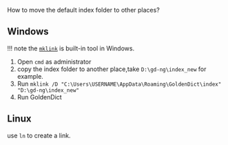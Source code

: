 How to move the default index folder to other places?


## Windows

!!! note
    the [`mklink`](https://learn.microsoft.com/en-us/windows-server/administration/windows-commands/mklink#related-links) is built-in tool in Windows.


1. Open `cmd` as administrator
2. copy the index folder to another place,take `D:\gd-ng\index_new` for example.
3. Run `mklink /D "C:\Users\USERNAME\AppData\Roaming\GoldenDict\index" "D:\gd-ng\index_new"`
4. Run GoldenDict

## Linux

use `ln` to create a link.
